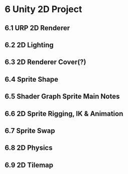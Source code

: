 # 6 Unity 2D Project

## 6.1 URP 2D Renderer

## 6.2 2D Lighting

## 6.3 2D Renderer Cover(?)

## 6.4 Sprite Shape

## 6.5 Shader Graph Sprite Main Notes

## 6.6 2D Sprite Rigging, IK & Animation

## 6.7 Sprite Swap

## 6.8 2D Physics

## 6.9 2D Tilemap
